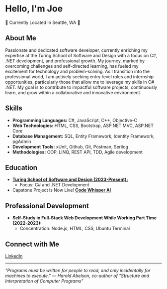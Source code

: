 # Hello, I'm Joe 
:evergreen_tree: Currently Located In Seattle, WA :evergreen_tree:

## About Me
Passionate and dedicated software developer, currently enriching my expertise at the Turing School of Software and Design with a focus on C#, .NET development, and professional growth. My journey, marked by overcoming challenges and self-directed learning, has fueled my excitement for technology and problem-solving. As I transition into the professional world, I am actively seeking entry-level roles and internship opportunities, particularly those that allow me to leverage my skills in C# .NET. My goal is to contribute to impactful software projects, continuously learn, and grow within a collaborative and innovative environment.

## Skills
- **Programming Languages:** C#, JavaScript, C++, Objective-C
- **Web Technologies:** HTML, CSS, Bootstrap, ASP.NET MVC, ASP.NET Core
- **Database Management:** SQL, Entity Framework, Identity Framework, pgAdmin
- **Development Tools:** xUnit, Github, Git, Postman, Serilog
- **Methodologies:** OOP, LINQ, REST API, TDD, Agile development

## Education
- [**Turing School of Software and Design (2023-Present):**](https://turing.edu/launch)
  - Focus: C# and .NET Development
- Capstone Project is Now Live! [**Code Whisper AI**](https://codewhispererai.azurewebsites.net)

## Professional Development
- **Self-Study in Full-Stack Web Development While Working Part Time (2022-2023):**
  - Concentration: Node.js, HTML, CSS, Ubuntu Terminal

## Connect with Me
[LinkedIn](https://www.linkedin.com/in/joe-centeno/) 

---

*"Programs must be written for people to read, and only incidentally for machines to execute."
— Harold Abelson, co-author of "Structure and Interpretation of Computer Programs"*
